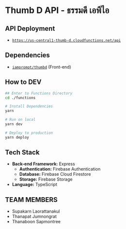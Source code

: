 # Thumb D API - ธรรมดี เอพีไอ

## API Deployment

- [`https://us-central1-thumb-d.cloudfunctions.net/api`](https://us-central1-thumb-d.cloudfunctions.net/api)

## Dependencies

- [`iamprompt/thumbd`](https://github.com/iamprompt/thumb-d) (Front-end)

## How to DEV

```bash
## Enter to Functions Directory
cd ./functions

# Install Dependencies
yarn

# Run on local
yarn dev

# Deploy to production
yarn deploy
```

## Tech Stack

- **Back-end Framework:** Express
  - **Authentication:** Firebase Authentication
  - **Database:** Firebase Cloud Firestore
  - **Storage:** Firebase Storage
- **Language:** TypeScript

## TEAM MEMBERS

- Supakarn Laorattanakul
- Thanapat Jumnongrat
- Thanaboon Sapmontree
